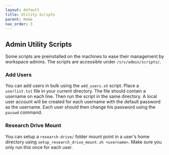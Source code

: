 ```yaml
---
layout: default
title: Utility Scripts
parent: Home
nav_order: 3
---
```


## Admin Utility Scripts

Some scripts are preinstalled on the machines to ease their management by workspace admins. The scripts are accessible under `/srv/admin/scripts/`.

### Add Users

You can add users in bulk using the `add_users.sh` script. Place a `userlist.txt` file in your current directory. The file should contain a username on each line. Then run the script in the same directory. A local user account will be created for each username with the default password as the username. Each user should then change his password using the `passwd` command.

### Research Drive Mount

You can setup a `research-drive/` folder mount point in a user's home directory using `setup_research_drive_mount.sh <username>`. Make sure you only run this once for each user.
